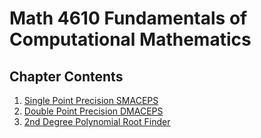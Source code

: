 # Math 4610 Fundamentals of Computational Mathematics

## Chapter Contents
1. [Single Point Precision SMACEPS](https://github.com/kaiudall/MATH4610/blob/master/SoftwareManual/smaceps.md)
2. [Double Point Precision DMACEPS](https://github.com/kaiudall/MATH4610/blob/master/SoftwareManual/dmaceps.md)
3. [2nd Degree Polynomial Root Finder](https://github.com/kaiudall/MATH4610/blob/master/SoftwareManual/rootFinder.md)
